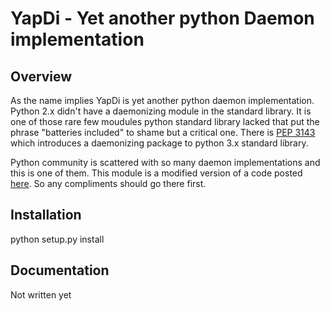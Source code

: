 # YapDi - Yet another python Daemon implementation #

## Overview ##

As the name implies YapDi is yet another python daemon implementation. Python 2.x didn't have a daemonizing module in the standard library. It is one of those rare few moudules python standard library lacked that put the phrase "batteries included" to shame but a critical one. There is [PEP 3143](http://www.python.org/dev/peps/pep-3143/) which introduces a daemonizing package to python 3.x standard library.

Python community is scattered with so many daemon implementations and this is one of them. This module is a modified version of a code posted [here](http://www.jejik.com/articles/2007/02/a_simple_unix_linux_daemon_in_python/). So any compliments should go there first.

## Installation ##

python setup.py install

## Documentation ##

Not written yet
